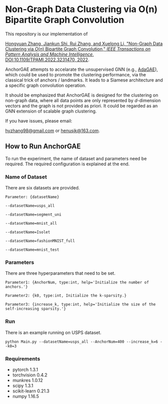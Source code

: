 # Non-Graph Data Clustering via O(n) Bipartite Graph Convolution


This repository is our implementation of 

[Hongyuan Zhang, Jiankun Shi, Rui Zhang, and Xuelong Li,  "Non-Graph Data Clustering via $O(n)$ Bipartite Graph Convolution," *IEEE Transactions on Pattern Analysis and Machine Intelligence*, DOI:10.1109/TPAMI.2022.3231470, 2022](https://ieeexplore.ieee.org/document/9996549).

AnchorGAE attempts to accelarate the unsupervised GNN (e.g., [AdaGAE](https://github.com/hyzhang98/AdaGAE)), which could be used to promote the clustering performance, via the classical  trick of anchors / landmarks. It leads to a Siamese architecture and a specific graph convolution operation. 

It should be emphasized that AnchorGAE is designed for the clustering on non-graph data, where all data points are only represented by $d$-dimension vectors and the graph is not provided as priori. It could be regarded as an GNN extension of scalable graph clustering. 

If you have issues, please email:

hyzhang98@gmail.com or henusjk@163.com.

## How to Run AnchorGAE

To run the experiment, the name of dataset and parameters need be required. The required configuration is explained at the end.

### Name of Dataset

There are six datasets are provided.

```Parameter: {datasetName}```

```
--datasetName=usps_all

--datasetName=segment_uni

--datasetName=mnist_all

--datasetName=Isolet

--datasetName=fashionMNIST_full

--datasetName=mnist_test
```

### Parameters

There are three hyperparameters that need to be set.

```Parameter1: {AnchorNum, type:int, help='Initialize the number of anchors.'}```

```Parameter2: {k0, type:int, Initialize the k-sparsity.}```

```Parameter3: {increase_k, type:int, help='Initialize the size of the self-increasing sparsity.'}```

### Run

There is an example running on USPS dataset.

```
python Main.py --datasetName=usps_all --AnchorNum=400 --increase_k=6 --k0=3
```

### Requirements 

- pytorch 1.3.1
- torchvision 0.4.2
- munkres 1.0.12
- scipy 1.3.1
- scikit-learn 0.21.3
- numpy 1.16.5